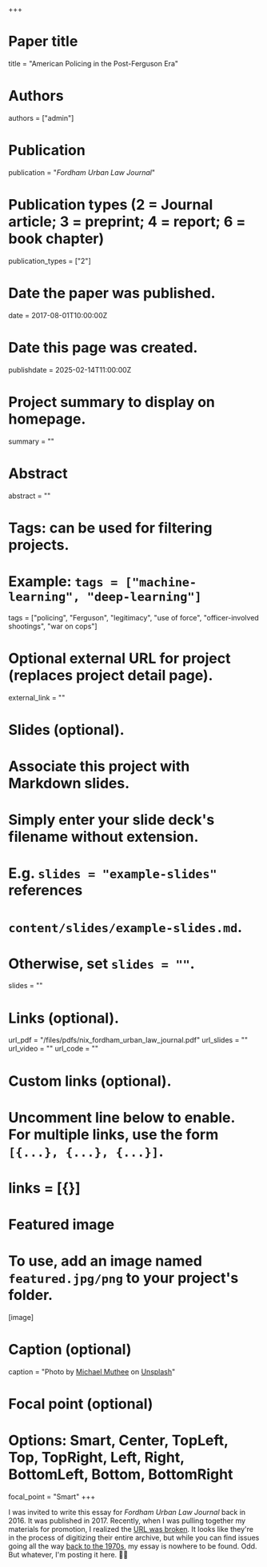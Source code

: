 +++
# Paper title
title = "American Policing in the Post-Ferguson Era"

# Authors
authors = ["admin"]

# Publication
publication = "*Fordham Urban Law Journal*"

# Publication types (2 = Journal article; 3 = preprint; 4 = report; 6 = book chapter)
publication_types = ["2"]

# Date the paper was published.
date = 2017-08-01T10:00:00Z

# Date this page was created.
publishdate = 2025-02-14T11:00:00Z

# Project summary to display on homepage.
summary = ""

# Abstract
abstract = ""

# Tags: can be used for filtering projects.
# Example: `tags = ["machine-learning", "deep-learning"]`
tags = ["policing", "Ferguson", "legitimacy", "use of force", "officer-involved shootings", "war on cops"]

# Optional external URL for project (replaces project detail page).
external_link = ""

# Slides (optional).
#   Associate this project with Markdown slides.
#   Simply enter your slide deck's filename without extension.
#   E.g. `slides = "example-slides"` references 
#   `content/slides/example-slides.md`.
#   Otherwise, set `slides = ""`.
slides = ""

# Links (optional).
url_pdf = "/files/pdfs/nix_fordham_urban_law_journal.pdf"
url_slides = ""
url_video = ""
url_code = ""

# Custom links (optional).
#   Uncomment line below to enable. For multiple links, use the form `[{...}, {...}, {...}]`.
# links = [{}]

# Featured image
# To use, add an image named `featured.jpg/png` to your project's folder. 
[image]
  # Caption (optional)
  caption = "Photo by [Michael Muthee](https://unsplash.com/@muita_muthee) on [Unsplash](https://unsplash.com/photos/grayscale-photo-of-people-standing-near-building-n724GZeQkuo)"
  
  # Focal point (optional)
  # Options: Smart, Center, TopLeft, Top, TopRight, Left, Right, BottomLeft, Bottom, BottomRight
  focal_point = "Smart"
+++

I was invited to write this essay for *Fordham Urban Law Journal* back in 2016. It was published in 2017. Recently, when I was pulling together my materials for promotion, I realized the [URL was broken](https://news.law.fordham.edu/fulj/2017/08/13/policing-in-america-american-policing-in-the-post-ferguson-era/). It looks like they're in the process of digitizing their entire archive, but while you can find issues going all the way [back to the 1970s](https://ir.lawnet.fordham.edu/ulj/all_issues.html), my essay is nowhere to be found. Odd. But whatever, I'm posting it here. :man_shrugging:
